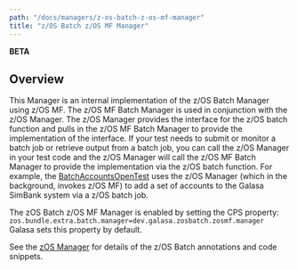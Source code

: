 ```yaml
---
path: "/docs/managers/z-os-batch-z-os-mf-manager"
title: "z/OS Batch z/OS MF Manager"
---
```


**BETA**

## Overview
This Manager is an internal implementation of the z/OS Batch Manager using z/OS MF. The z/OS MF Batch Manager is used in conjunction with the z/OS Manager. The z/OS Manager provides the interface for the z/OS batch function and pulls in the z/OS MF Batch Manager to provide the implementation of the interface. If your test needs to submit or monitor a batch job or retrieve output from a batch job, you can call the z/OS Manager in your test code and the z/OS Manager will call the z/OS MF Batch Manager to provide the implementation via the z/OS batch  function. For example, the <a href="/docs/running-simbank-tests/batch-accounts-open-test">BatchAccountsOpenTest</a>  uses the z/OS Manager (which in the background, invokes z/OS MF) to add a set of accounts to the Galasa SimBank  system via a z/OS batch job.  <p> The zOS Batch z/OS MF Manager is enabled by setting the CPS property:<br> <code>zos.bundle.extra.batch.manager=dev.galasa.zosbatch.zosmf.manager</code><br>  Galasa sets this property by default. <p> See the <a href="/docs/managers/zos-manager">zOS Manager</a> for details of the z/OS Batch annotations and code snippets.





